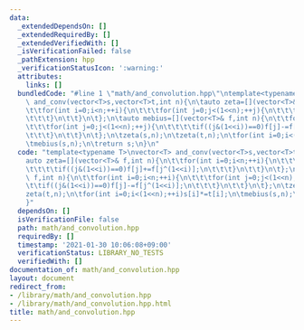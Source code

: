 ```yaml
---
data:
  _extendedDependsOn: []
  _extendedRequiredBy: []
  _extendedVerifiedWith: []
  _isVerificationFailed: false
  _pathExtension: hpp
  _verificationStatusIcon: ':warning:'
  attributes:
    links: []
  bundledCode: "#line 1 \"math/and_convolution.hpp\"\ntemplate<typename T>\nvector<T>\
    \ and_conv(vector<T>s,vector<T>t,int n){\n\tauto zeta=[](vector<T>& f,int n){\n\
    \t\tfor(int i=0;i<n;++i){\n\t\t\tfor(int j=0;j<(1<<n);++j){\n\t\t\t\tif((j&(1<<i))==0)f[j]+=f[j^(1<<i)];\n\
    \t\t\t}\n\t\t}\n\t};\n\tauto mebius=[](vector<T>& f,int n){\n\t\tfor(int i=0;i<n;++i){\n\
    \t\t\tfor(int j=0;j<(1<<n);++j){\n\t\t\t\tif((j&(1<<i))==0)f[j]-=f[j^(1<<i)];\n\
    \t\t\t}\n\t\t}\n\t};\n\tzeta(s,n);\n\tzeta(t,n);\n\tfor(int i=0;i<(1<<n);++i)s[i]*=t[i];\n\
    \tmebius(s,n);\n\treturn s;\n}\n"
  code: "template<typename T>\nvector<T> and_conv(vector<T>s,vector<T>t,int n){\n\t\
    auto zeta=[](vector<T>& f,int n){\n\t\tfor(int i=0;i<n;++i){\n\t\t\tfor(int j=0;j<(1<<n);++j){\n\
    \t\t\t\tif((j&(1<<i))==0)f[j]+=f[j^(1<<i)];\n\t\t\t}\n\t\t}\n\t};\n\tauto mebius=[](vector<T>&\
    \ f,int n){\n\t\tfor(int i=0;i<n;++i){\n\t\t\tfor(int j=0;j<(1<<n);++j){\n\t\t\
    \t\tif((j&(1<<i))==0)f[j]-=f[j^(1<<i)];\n\t\t\t}\n\t\t}\n\t};\n\tzeta(s,n);\n\t\
    zeta(t,n);\n\tfor(int i=0;i<(1<<n);++i)s[i]*=t[i];\n\tmebius(s,n);\n\treturn s;\n\
    }"
  dependsOn: []
  isVerificationFile: false
  path: math/and_convolution.hpp
  requiredBy: []
  timestamp: '2021-01-30 10:06:08+09:00'
  verificationStatus: LIBRARY_NO_TESTS
  verifiedWith: []
documentation_of: math/and_convolution.hpp
layout: document
redirect_from:
- /library/math/and_convolution.hpp
- /library/math/and_convolution.hpp.html
title: math/and_convolution.hpp
---
```

